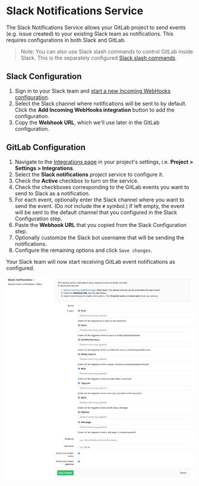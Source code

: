 # Slack Notifications Service

The Slack Notifications Service allows your GitLab project to send events (e.g. issue created) to your existing Slack team as notifications. This requires configurations in both Slack and GitLab.

> Note: You can also use Slack slash commands to control GitLab inside Slack. This is the separately configured [Slack slash commands](slack_slash_commands.md).

## Slack Configuration

1. Sign in to your Slack team and [start a new Incoming WebHooks configuration](https://my.slack.com/services/new/incoming-webhook/).
1. Select the Slack channel where notifications will be sent to by default. Click the **Add Incoming WebHooks integration** button to add the configuration.
1. Copy the **Webhook URL**, which we'll use later in the GitLab configuration.

## GitLab Configuration

1. Navigate to the [Integrations page](project_services.md#accessing-the-project-services) in your project's settings, i.e. **Project > Settings > Integrations**.
1. Select the **Slack notifications** project service to configure it.
1. Check the **Active** checkbox to turn on the service.
1. Check the checkboxes corresponding to the GitLab events you want to send to Slack as a notification.
1. For each event, optionally enter the Slack channel where you want to send the event. (Do _not_ include the `#` symbol.) If left empty, the event will be sent to the default channel that you configured in the Slack Configuration step.
1. Paste the **Webhook URL** that you copied from the Slack Configuration step.
1. Optionally customize the Slack bot username that will be sending the notifications.
1. Configure the remaining options and click `Save changes`.

Your Slack team will now start receiving GitLab event notifications as configured.

![Slack configuration](img/slack_configuration.png)